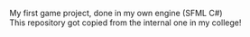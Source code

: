 My first game project, done in my own engine (SFML C#) <br>
This repository got copied from the internal one in my college!
